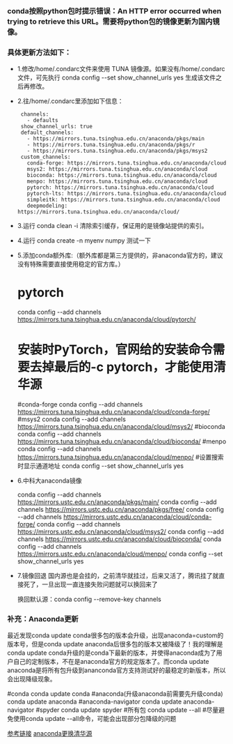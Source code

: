 
### conda按照python包时提示错误：An HTTP error occurred when trying to retrieve this URL。需要将python包的镜像更新为国内镜像。

### 具体更新方法如下：
* 1.修改/home/.condarc文件来使用 TUNA 镜像源。如果没有/home/.condarc文件，可先执行 conda config --set show_channel_urls yes 生成该文件之后再修改。
* 2.往/home/.condarc里添加如下信息：
     
       channels:
         - defaults
       show_channel_urls: true
       default_channels:
         - https://mirrors.tuna.tsinghua.edu.cn/anaconda/pkgs/main
         - https://mirrors.tuna.tsinghua.edu.cn/anaconda/pkgs/r
         - https://mirrors.tuna.tsinghua.edu.cn/anaconda/pkgs/msys2
       custom_channels:
         conda-forge: https://mirrors.tuna.tsinghua.edu.cn/anaconda/cloud
         msys2: https://mirrors.tuna.tsinghua.edu.cn/anaconda/cloud
         bioconda: https://mirrors.tuna.tsinghua.edu.cn/anaconda/cloud
         menpo: https://mirrors.tuna.tsinghua.edu.cn/anaconda/cloud
         pytorch: https://mirrors.tuna.tsinghua.edu.cn/anaconda/cloud
         pytorch-lts: https://mirrors.tuna.tsinghua.edu.cn/anaconda/cloud
         simpleitk: https://mirrors.tuna.tsinghua.edu.cn/anaconda/cloud
         deepmodeling: https://mirrors.tuna.tsinghua.edu.cn/anaconda/cloud/

* 3.运行 conda clean -i 清除索引缓存，保证用的是镜像站提供的索引。
* 4.运行 conda create -n myenv numpy 测试一下
* 5.添加conda额外库:（额外库都是第三方提供的，非anaconda官方的，建议没有特殊需要直接使用稳定的官方库。）

    # pytorch
    conda config --add channels https://mirrors.tuna.tsinghua.edu.cn/anaconda/cloud/pytorch/

  # 安装时PyTorch，官网给的安装命令需要去掉最后的-c pytorch，才能使用清华源
  #conda-forge
  conda config --add channels https://mirrors.tuna.tsinghua.edu.cn/anaconda/cloud/conda-forge/
  #msys2
  conda config --add channels https://mirrors.tuna.tsinghua.edu.cn/anaconda/cloud/msys2/
  #bioconda
  conda config --add channels https://mirrors.tuna.tsinghua.edu.cn/anaconda/cloud/bioconda/
  #menpo
  conda config --add channels https://mirrors.tuna.tsinghua.edu.cn/anaconda/cloud/menpo/
  #设置搜索时显示通道地址
  conda config --set show_channel_urls yes

* 6.中科大anaconda镜像

  conda config --add channels https://mirrors.ustc.edu.cn/anaconda/pkgs/main/
  conda config --add channels https://mirrors.ustc.edu.cn/anaconda/pkgs/free/
  conda config --add channels https://mirrors.ustc.edu.cn/anaconda/cloud/conda-forge/
  conda config --add channels https://mirrors.ustc.edu.cn/anaconda/cloud/msys2/
  conda config --add channels https://mirrors.ustc.edu.cn/anaconda/cloud/bioconda/
  conda config --add channels https://mirrors.ustc.edu.cn/anaconda/cloud/menpo/
  conda config --set show_channel_urls yes

* 7.镜像回退
   国内源也是会挂的，之前清华就挂过，后来又活了，腾讯挂了就直接死了，一旦出现一直连接失败问题就可以换回来了

  换回默认源：conda config --remove-key channels

### 补充：Anaconda更新
  最近发现conda update conda很多包的版本会升级，出现anaconda=custom的版本号，但是conda update anaconda后很多包的版本又被降级了！我的理解是conda update conda升级的是conda下最新的版本，并使得anaconda成为了用户自己的定制版本，不在是anaconda官方的规定版本了。而conda update anaconda是将所有包升级到ananconda官方支持测试好的最稳定的新版本，所以会出现降级现象。

  #conda
  conda update conda
  #anaconda(升级anaconda前需要先升级conda)
  conda update anaconda
  #anaconda-navigator
  conda update anaconda-navigator
  #spyder
  conda update spyder
  #所有包
  conda update --all
  #尽量避免使用conda update --all命令，可能会出现部分包降级的问题


[参考链接](https://mirror.tuna.tsinghua.edu.cn/help/anaconda/) 
[anaconda更换清华源](https://blog.csdn.net/jasneik/article/details/114227716) 
